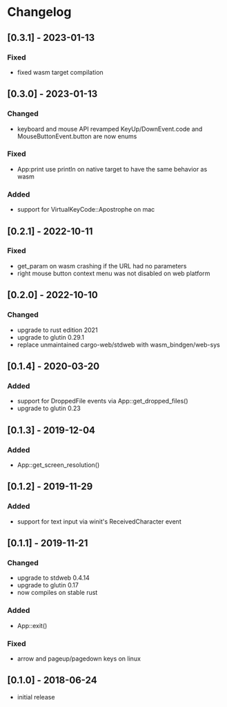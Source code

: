 # Changelog

## [0.3.1] - 2023-01-13
### Fixed
- fixed wasm target compilation

## [0.3.0] - 2023-01-13
### Changed
- keyboard and mouse API revamped KeyUp/DownEvent.code and MouseButtonEvent.button are now enums

### Fixed
- App:print use println on native target to have the same behavior as wasm

### Added
- support for VirtualKeyCode::Apostrophe on mac

## [0.2.1] - 2022-10-11
### Fixed
- get_param on wasm crashing if the URL had no parameters
- right mouse button context menu was not disabled on web platform

## [0.2.0] - 2022-10-10
### Changed
- upgrade to rust edition 2021
- upgrade to glutin 0.29.1
- replace unmaintained cargo-web/stdweb with wasm_bindgen/web-sys

## [0.1.4] - 2020-03-20
### Added
- support for DroppedFile events via App::get_dropped_files()
- upgrade to glutin 0.23

## [0.1.3] - 2019-12-04
### Added
- App::get_screen_resolution()

## [0.1.2] - 2019-11-29
### Added
- support for text input via winit's ReceivedCharacter event

## [0.1.1] - 2019-11-21
### Changed
- upgrade to stdweb 0.4.14
- upgrade to glutin 0.17
- now compiles on stable rust

### Added
- App::exit()

### Fixed
- arrow and pageup/pagedown keys on linux

## [0.1.0] - 2018-06-24
- initial release